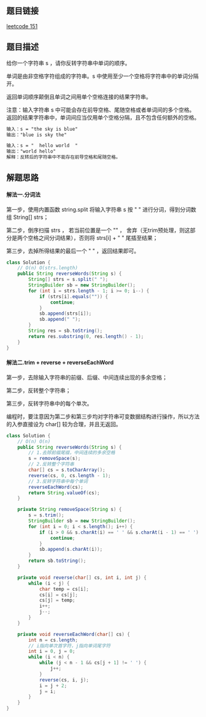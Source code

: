 ## 题目链接

[leetcode 151](https://leetcode.cn/problems/reverse-words-in-a-string/)

## 题目描述

给你一个字符串 s ，请你反转字符串中单词的顺序。

单词是由非空格字符组成的字符串。s 中使用至少一个空格将字符串中的单词分隔开。

返回单词顺序颠倒且单词之间用单个空格连接的结果字符串。

注意：输入字符串 s 中可能会存在前导空格、尾随空格或者单词间的多个空格。返回的结果字符串中，单词间应当仅用单个空格分隔，且不包含任何额外的空格。


```html
输入：s = "the sky is blue"
输出："blue is sky the"

输入：s = "  hello world  "
输出："world hello"
解释：反转后的字符串中不能存在前导空格和尾随空格。
```

## 解题思路

#### 解法一.分词法

第一步，使用内置函数 string.split 将输入字符串 s 按 " " 进行分词，得到分词数组 String[] strs；  

第二步，倒序扫描 strs ， 若当前位置是一个 "" ， 舍弃（无trim预处理，则这部分是两个空格之间分词结果），否则将 strs[i] + " " 尾插至结果；  

第三步，去掉所得结果的最后一个 " " ，返回结果即可。

```java
class Solution {
    // O(n) O(strs.length)
    public String reverseWords(String s) {
        String[] strs = s.split(" ");
        StringBuilder sb = new StringBuilder();
        for (int i = strs.length - 1; i >= 0; i--) {
            if (strs[i].equals("")) {
                continue;
            }
            sb.append(strs[i]);
            sb.append(" ");
        }
        String res = sb.toString();
        return res.substring(0, res.length() - 1);
    }
}
```

#### 解法二.trim + reverse + reverseEachWord

第一步，去除输入字符串的前缀、后缀、中间连续出现的多余空格；  

第二步，反转整个字符串；  

第三步，反转字符串中的每个单次。  

编程时，要注意因为第二步和第三步均对字符串可变数据结构进行操作，所以方法的入参直接设为 char[] 较为合理，并且无返回。

```JAVA
class Solution {
    // O(n) O(n)
    public String reverseWords(String s) {
        // 1.去除前缀尾缀，中间连续的多余空格
        s = removeSpace(s);
        // 2.反转整个字符串
        char[] cs = s.toCharArray();
        reverse(cs, 0, cs.length - 1);
        // 3.反转字符串中每个单词
        reverseEachWord(cs);
        return String.valueOf(cs);
    }

    private String removeSpace(String s) {
        s = s.trim();
        StringBuilder sb = new StringBuilder();
        for (int i = 0; i < s.length(); i++) {
            if (i > 0 && s.charAt(i) == ' ' && s.charAt(i - 1) == ' ') {
                continue;
            }
            sb.append(s.charAt(i));
        }
        return sb.toString();
    }

    private void reverse(char[] cs, int i, int j) {
        while (i < j) {
            char temp = cs[i];
            cs[i] = cs[j];
            cs[j] = temp;
            i++;
            j--;
        }
    }

    private void reverseEachWord(char[] cs) {
        int n = cs.length;
        // i指向单次首字符，j指向单词尾字符
        int i = 0, j = 0;
        while (i < n) {
            while (j < n - 1 && cs[j + 1] != ' ') {
                j++;
            }
            reverse(cs, i, j);
            i = j + 2;
            j = i;
        }
    }
}
```

